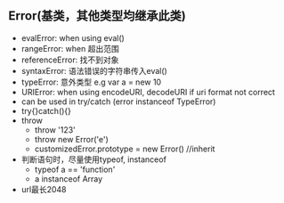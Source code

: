 ## Error(基类，其他类型均继承此类)
- evalError: when using eval()
- rangeError: when 超出范围
- referenceError: 找不到对象
- syntaxError: 语法错误的字符串传入eval()
- typeError: 意外类型 e.g var a = new 10
- URIError: when using encodeURI, decodeURI if uri format not correct
- can be used in try/catch (error instanceof TypeError)
- try{}catch(){}
- throw
	- throw '123'
	- throw new Error('e')
	- customizedError.prototype = new Error() //inherit
- 判断语句时，尽量使用typeof, instanceof
	- typeof a == 'function'
	- a instanceof Array
- url最长2048





